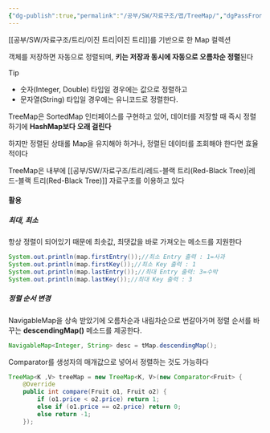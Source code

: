 ```yaml
---
{"dg-publish":true,"permalink":"/공부/SW/자료구조/맵/TreeMap/","dgPassFrontmatter":true}
---
```


[[공부/SW/자료구조/트리/이진 트리\|이진 트리]]를 기반으로 한 Map 컬렉션

객체를 저장하면 자동으로 정렬되며, **키는 저장과 동시에 자동으로 오름차순 정렬**된다

>[!tip]
>- 숫자(Integer, Double) 타입일 경우에는 값으로 정렬하고
>- 문자열(String) 타입일 경우에는 유니코드로 정렬한다.

TreeMap은 SortedMap 인터페이스를 구현하고 있어, 데이터를 저장할 때 즉시 정렬하기에 **HashMap보다 오래 걸린다**

하지만 정렬된 상태롤 Map을 유지해야 하거나, 정렬된 데이터를 조회해야 한다면 효율적이다

TreeMap은 내부에 [[공부/SW/자료구조/트리/레드-블랙 트리(Red-Black Tree)\|레드-블랙 트리(Red-Black Tree)]] 자료구조를 이용하고 있다

#### 활용

##### 최대, 최소
항상 정렬이 되어있기 때문에 최솟값, 최댓값을 바로 가져오는 메소드를 지원한다

```java
System.out.println(map.firstEntry());//최소 Entry 출력 : 1=사과
System.out.println(map.firstKey());//최소 Key 출력 : 1
System.out.println(map.lastEntry());//최대 Entry 출력: 3=수박
System.out.println(map.lastKey());//최대 Key 출력 : 3
```

##### 정렬 순서 변경
NavigableMap을 상속 받았기에 오름차순과 내림차순으로 번갈아가며 정렬 순서를 바꾸는 **descendingMap()** 메소드를 제공한다.

```java
NavigableMap<Integer, String> desc = tMap.descendingMap();
```

Comparator를 생성자의 매개값으로 넣어서 정렬하는 것도 가능하다

```java
TreeMap<K ,V> treeMap = new TreeMap<K, V>(new Comparator<Fruit> {
    @Override
    public int compare(Fruit o1, Fruit o2) {
        if (o1.price < o2.price) return 1;
        else if (o1.price == o2.price) return 0;
        else return -1;
    });
```
